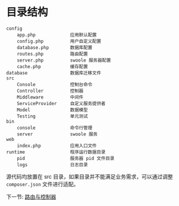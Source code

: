 # 目录结构 

```
config
    app.php             应用默认配置
    config.php          用户自定义配置
    database.php        数据库配置
    routes.php          路由配置
    server.php          swoole 服务器配置
    cache.php           缓存配置
database                数据库迁移文件
src
    Console             控制台命令
    Controller          控制器
    Middleware          中间件
    ServiceProvider     自定义服务提供者
    Model               数据模型
    Testing             单元测试
bin
    console             命令行管理
    server              swoole 服务
web
    index.php           应用入口文件
runtime                 程序运行数据目录
    pid                 服务器 pid 文件目录
    logs                日志目录
```

源代码均放置在 src 目录，如果目录并不能满足业务需求，可以通过调整 `composer.json` 文件进行适配。

下一节: [路由与控制器](2-1-routing-and-controllers.md)

